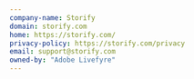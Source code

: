 ```yaml
---
company-name: Storify
domain: storify.com
home: https://storify.com/
privacy-policy: https://storify.com/privacy
email: support@storify.com
owned-by: "Adobe Livefyre"
---
```




